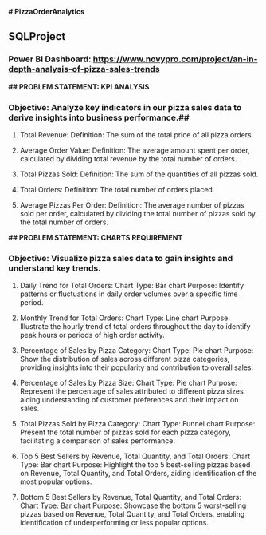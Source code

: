 **# PizzaOrderAnalytics**
## SQLProject
### Power BI Dashboard: https://www.novypro.com/project/an-in-depth-analysis-of-pizza-sales-trends

**## PROBLEM STATEMENT: KPI ANALYSIS**

### Objective: Analyze key indicators in our pizza sales data to derive insights into business performance.##

1. Total Revenue:
Definition: The sum of the total price of all pizza orders.

2. Average Order Value:
Definition: The average amount spent per order, calculated by dividing total revenue by the total number of orders.

3. Total Pizzas Sold:
Definition: The sum of the quantities of all pizzas sold.

4. Total Orders:
Definition: The total number of orders placed.

5. Average Pizzas Per Order:
Definition: The average number of pizzas sold per order, calculated by dividing the total number of pizzas sold by the total number of orders.

**## PROBLEM STATEMENT: CHARTS REQUIREMENT**

### Objective: Visualize pizza sales data to gain insights and understand key trends.

1. Daily Trend for Total Orders:
Chart Type: Bar chart
Purpose: Identify patterns or fluctuations in daily order volumes over a specific time period.

2. Monthly Trend for Total Orders:
Chart Type: Line chart
Purpose: Illustrate the hourly trend of total orders throughout the day to identify peak hours or periods of high order activity.

3. Percentage of Sales by Pizza Category:
Chart Type: Pie chart
Purpose: Show the distribution of sales across different pizza categories, providing insights into their popularity and contribution to overall sales.

4. Percentage of Sales by Pizza Size:
Chart Type: Pie chart
Purpose: Represent the percentage of sales attributed to different pizza sizes, aiding understanding of customer preferences and their impact on sales.

5. Total Pizzas Sold by Pizza Category:
Chart Type: Funnel chart
Purpose: Present the total number of pizzas sold for each pizza category, facilitating a comparison of sales performance.

6. Top 5 Best Sellers by Revenue, Total Quantity, and Total Orders:
Chart Type: Bar chart
Purpose: Highlight the top 5 best-selling pizzas based on Revenue, Total Quantity, and Total Orders, aiding identification of the most popular options.

7. Bottom 5 Best Sellers by Revenue, Total Quantity, and Total Orders:
Chart Type: Bar chart
Purpose: Showcase the bottom 5 worst-selling pizzas based on Revenue, Total Quantity, and Total Orders, enabling identification of underperforming or less popular options.


 
